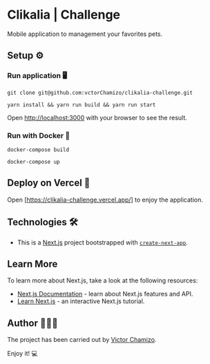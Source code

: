 # Clikalia | Challenge

Mobile application to management your favorites pets.

## Setup ⚙️

### Run application 🖥

```
git clone git@github.com:vctorChamizo/clikalia-challenge.git

yarn install && yarn run build && yarn run start
```
Open [http://localhost:3000](http://localhost:3000) with your browser to see the result.


### Run with Docker 🐳

```
docker-compose build

docker-compose up
```

## Deploy on Vercel 🚀

Open [https://clikalia-challenge.vercel.app/] to enjoy the application.


## Technologies 🛠

- This is a [Next.js](https://nextjs.org/) project bootstrapped with [`create-next-app`](https://github.com/vercel/next.js/tree/canary/packages/create-next-app).

## Learn More

To learn more about Next.js, take a look at the following resources:

- [Next.js Documentation](https://nextjs.org/docs) - learn about Next.js features and API.
- [Learn Next.js](https://nextjs.org/learn) - an interactive Next.js tutorial.

## Author 👨🏻‍💻

The project has been carried out by [Victor Chamizo](https://github.com/vctorChamizo).

Enjoy it! 💻
